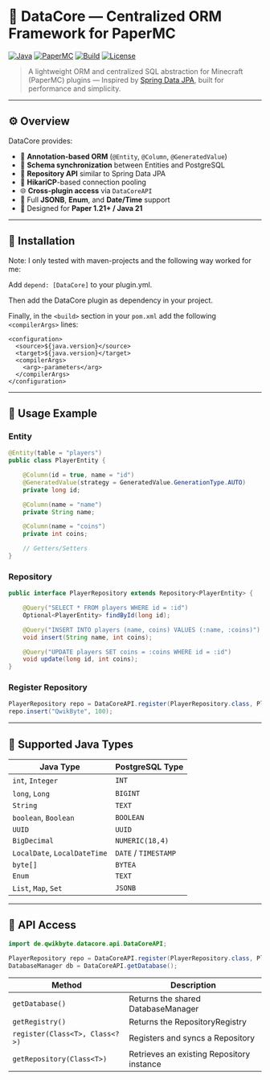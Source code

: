 # 🧠 DataCore — Centralized ORM Framework for PaperMC

[![Java](https://img.shields.io/badge/Java-21-orange?logo=openjdk)](https://www.oracle.com/de/java/)
[![PaperMC](https://img.shields.io/badge/API-Paper%201.21-blue?logo=minecraft)](https://papermc.io)
[![Build](https://img.shields.io/badge/Build-Maven-green?logo=apachemaven)](https://maven.apache.org)
[![License](https://img.shields.io/badge/License-MIT-lightgrey.svg)](https://github.com/QwikByte/DataCore?tab=MIT-1-ov-file)

> A lightweight ORM and centralized SQL abstraction for Minecraft (PaperMC) plugins — Inspired by [Spring Data JPA](https://spring.io/projects/spring-data-jpa), built for performance and simplicity.

---

## ⚙️ Overview

DataCore provides:
- 🧩 **Annotation-based ORM** (`@Entity`, `@Column`, `@GeneratedValue`)
- 🔄 **Schema synchronization** between Entities and PostgreSQL
- 🧠 **Repository API** similar to Spring Data JPA
- 💾 **HikariCP**-based connection pooling
- 🌐 **Cross-plugin access** via `DataCoreAPI`
- 🧰 Full **JSONB**, **Enum**, and **Date/Time** support
- 🧱 Designed for **Paper 1.21+ / Java 21**

---

## 🚀 Installation

Note: I only tested with maven-projects and the following way worked for me:

Add `depend: [DataCore]` to your plugin.yml.

Then add the DataCore plugin as dependency in your project.

Finally, in the `<build>` section in your `pom.xml` add the following `<compilerArgs>` lines:

```xaml
<configuration>
  <source>${java.version}</source>
  <target>${java.version}</target>
  <compilerArgs>
    <arg>-parameters</arg>
  </compilerArgs>
</configuration>
```

---

## 🧩 Usage Example

### Entity

```java
@Entity(table = "players")
public class PlayerEntity {

    @Column(id = true, name = "id")
    @GeneratedValue(strategy = GeneratedValue.GenerationType.AUTO)
    private long id;

    @Column(name = "name")
    private String name;

    @Column(name = "coins")
    private int coins;

    // Getters/Setters
}
```
### Repository
```java
public interface PlayerRepository extends Repository<PlayerEntity> {

    @Query("SELECT * FROM players WHERE id = :id")
    Optional<PlayerEntity> findById(long id);

    @Query("INSERT INTO players (name, coins) VALUES (:name, :coins)")
    void insert(String name, int coins);

    @Query("UPDATE players SET coins = :coins WHERE id = :id")
    void update(long id, int coins);
}
```
### Register Repository
```java
PlayerRepository repo = DataCoreAPI.register(PlayerRepository.class, PlayerEntity.class);
repo.insert("QwikByte", 100);
```
---

## 🧠 Supported Java Types

| Java Type                    | PostgreSQL Type      |
| ---------------------------- | -------------------- |
| `int`, `Integer`             | `INT`                |
| `long`, `Long`               | `BIGINT`             |
| `String`                     | `TEXT`               |
| `boolean`, `Boolean`         | `BOOLEAN`            |
| `UUID`                       | `UUID`               |
| `BigDecimal`                 | `NUMERIC(18,4)`      |
| `LocalDate`, `LocalDateTime` | `DATE` / `TIMESTAMP` |
| `byte[]`                     | `BYTEA`              |
| `Enum`                       | `TEXT`               |
| `List`, `Map`, `Set`         | `JSONB`              |

---

## 🔌 API Access

```java
import de.qwikbyte.datacore.api.DataCoreAPI;

PlayerRepository repo = DataCoreAPI.register(PlayerRepository.class, PlayerEntity.class);
DatabaseManager db = DataCoreAPI.getDatabase();

```

| Method                         | Description                               |
| ------------------------------ | ----------------------------------------- |
| `getDatabase()`                | Returns the shared DatabaseManager        |
| `getRegistry()`                | Returns the RepositoryRegistry            |
| `register(Class<T>, Class<?>)` | Registers and syncs a Repository          |
| `getRepository(Class<T>)`      | Retrieves an existing Repository instance |

